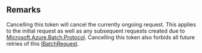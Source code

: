 ## Remarks  
 Cancelling this token will cancel the currently ongoing request. This applies to the initial request as well             as any subsequent requests created due to [Microsoft.Azure.Batch.Protocol](assetId:///N:Microsoft.Azure.Batch.Protocol?qualifyHint=False&autoUpgrade=True). Cancelling this token also forbids all             future retries of this [IBatchRequest](assetId:///T:Microsoft.Azure.Batch.Protocol.IBatchRequest?qualifyHint=False&autoUpgrade=True).
